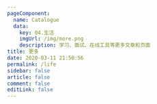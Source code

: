 ```yaml
---
pageComponent: 
  name: Catalogue
  data: 
    key: 04.生活
    imgUrl: /img/more.png
    description: 学习、面试、在线工具等更多文章和页面
title: 更多
date: 2020-03-11 21:50:56
permalink: /life
sidebar: false
article: false
comment: false
editLink: false
---
```

